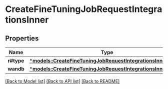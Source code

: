 # CreateFineTuningJobRequestIntegrationsInner

## Properties
Name | Type | Description | Notes
------------ | ------------- | ------------- | -------------
**r#type** | [***models::CreateFineTuningJobRequestIntegrationsInnerType**](CreateFineTuningJobRequest_integrations_inner_type.md) |  | 
**wandb** | [***models::CreateFineTuningJobRequestIntegrationsInnerWandb**](CreateFineTuningJobRequest_integrations_inner_wandb.md) |  | 

[[Back to Model list]](../README.md#documentation-for-models) [[Back to API list]](../README.md#documentation-for-api-endpoints) [[Back to README]](../README.md)


